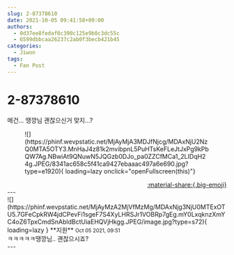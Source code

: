 ```yaml
---
slug: 2-87378610
date: 2021-10-05 09:41:58+09:00
authors:
  - 0d37ee8fedaf0c390c125e9b0c3dc55c
  - 6599dbbcaa26237c2ab0f3becb421b45
categories:
  - Jiwon
tags:
  - Fan Post
---
```


# 2-87378610

<div class="post-container" markdown="1">
<div class="content-container md-sidebar__scrollwrap" markdown="1">

메건... 땡깡님 괜찮으신거 맞지...?
<figure markdown="1">
![](https://phinf.wevpstatic.net/MjAyMjA3MDJfNjcg/MDAxNjU2NzQ0MTA5OTY3.MnHaJ4z81k2mvibpnL5PuHTsKeFLeJtJxPg9kPbQW7Ag.NBwiAt9QNuwN5JQGzb0DJo_pa0ZZCfMCa1_2LIDqH24g.JPEG/8341ac658c5f41ca9427ebaaac497a6e690.jpg?type=e1920){ loading=lazy onclick="openFullscreen(this)"}
</figure>


</div>
</div>

<div style="text-align: right;" markdown="1">
<a href="https://weverse.io/fromis9/fanpost/2-87378610" style="text-align: right;">:material-share:{.big-emoji}</a>
</div>
---

<div class="comments-container md-sidebar__scrollwrap" markdown="1">
<div class="comment" markdown="1">
<div class='id-container' markdown="1">
![](https://phinf.wevpstatic.net/MjAyMzA2MjVfMzMg/MDAxNjg3NjU0MTExOTU5.7GFeCpkRW4jdCPevFi1sgeF7S4XyLHRSJr1VOBRp7gEg.mY0LxqknzXmYC4oZ6TpxCmdSnAbldBctUiaEHQVjHkgg.JPEG/image.jpg?type=s72){ loading=lazy }
**<span class="artist">지원</span>** <small>Oct 05 2021, 09:51</small><br>
</div>
<div class='comment-body' markdown="1">
ㅋㅋㅋㅋㅋ땡깡님.. 괜찮으시죠?
</div>
</div>
</div>
---
